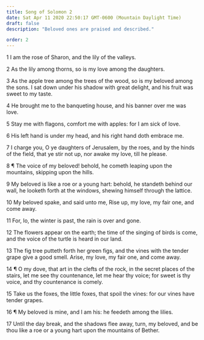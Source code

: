 ```yaml
---
title: Song of Solomon 2
date: Sat Apr 11 2020 22:50:17 GMT-0600 (Mountain Daylight Time)
draft: false
description: "Beloved ones are praised and described."

order: 2
---
```

    
1 I am the rose of Sharon, and the lily of the valleys.

2 As the lily among thorns, so is my love among the daughters.

3 As the apple tree among the trees of the wood, so is my beloved among the sons. I sat down under his shadow with great delight, and his fruit was sweet to my taste.

4 He brought me to the banqueting house, and his banner over me was love.

5 Stay me with flagons, comfort me with apples: for I am sick of love.

6 His left hand is under my head, and his right hand doth embrace me.

7 I charge you, O ye daughters of Jerusalem, by the roes, and by the hinds of the field, that ye stir not up, nor awake my love, till he please.

8 ¶ The voice of my beloved! behold, he cometh leaping upon the mountains, skipping upon the hills.

9 My beloved is like a roe or a young hart: behold, he standeth behind our wall, he looketh forth at the windows, shewing himself through the lattice.

10 My beloved spake, and said unto me, Rise up, my love, my fair one, and come away.

11 For, lo, the winter is past, the rain is over and gone.

12 The flowers appear on the earth; the time of the singing of birds is come, and the voice of the turtle is heard in our land.

13 The fig tree putteth forth her green figs, and the vines with the tender grape give a good smell. Arise, my love, my fair one, and come away.

14 ¶ O my dove, that art in the clefts of the rock, in the secret places of the stairs, let me see thy countenance, let me hear thy voice; for sweet is thy voice, and thy countenance is comely.

15 Take us the foxes, the little foxes, that spoil the vines: for our vines have tender grapes.

16 ¶ My beloved is mine, and I am his: he feedeth among the lilies.

17 Until the day break, and the shadows flee away, turn, my beloved, and be thou like a roe or a young hart upon the mountains of Bether.
